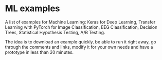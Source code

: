 # ML examples

A list of examples for Machine Learning: Keras for Deep Learning, Transfer Learning with PyTorch for Image Classification, EEG Classification, Decision Trees, Statistical Hypothesis Testing, A/B Testing.

The idea is to download an example quickly, be able to run it right away, go through the comments and links, modify it for your own needs and have a prototype in less than 30 minutes.
